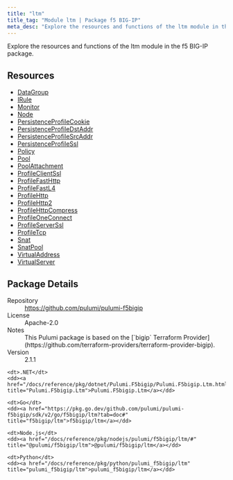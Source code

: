 ```yaml
---
title: "ltm"
title_tag: "Module ltm | Package f5 BIG-IP"
meta_desc: "Explore the resources and functions of the ltm module in the f5 BIG-IP package."
---
```


<!-- WARNING: this file was generated by Pulumi Docs Generator. -->
<!-- Do not edit by hand unless you're certain you know what you are doing! -->

Explore the resources and functions of the ltm module in the f5 BIG-IP package.

<h2 id="resources">Resources</h2>
<ul class="api">
    <li><a href="datagroup" title="DataGroup"><span class="symbol resource"></span>DataGroup</a></li>
    <li><a href="irule" title="IRule"><span class="symbol resource"></span>IRule</a></li>
    <li><a href="monitor" title="Monitor"><span class="symbol resource"></span>Monitor</a></li>
    <li><a href="node" title="Node"><span class="symbol resource"></span>Node</a></li>
    <li><a href="persistenceprofilecookie" title="PersistenceProfileCookie"><span class="symbol resource"></span>PersistenceProfileCookie</a></li>
    <li><a href="persistenceprofiledstaddr" title="PersistenceProfileDstAddr"><span class="symbol resource"></span>PersistenceProfileDstAddr</a></li>
    <li><a href="persistenceprofilesrcaddr" title="PersistenceProfileSrcAddr"><span class="symbol resource"></span>PersistenceProfileSrcAddr</a></li>
    <li><a href="persistenceprofilessl" title="PersistenceProfileSsl"><span class="symbol resource"></span>PersistenceProfileSsl</a></li>
    <li><a href="policy" title="Policy"><span class="symbol resource"></span>Policy</a></li>
    <li><a href="pool" title="Pool"><span class="symbol resource"></span>Pool</a></li>
    <li><a href="poolattachment" title="PoolAttachment"><span class="symbol resource"></span>PoolAttachment</a></li>
    <li><a href="profileclientssl" title="ProfileClientSsl"><span class="symbol resource"></span>ProfileClientSsl</a></li>
    <li><a href="profilefasthttp" title="ProfileFastHttp"><span class="symbol resource"></span>ProfileFastHttp</a></li>
    <li><a href="profilefastl4" title="ProfileFastL4"><span class="symbol resource"></span>ProfileFastL4</a></li>
    <li><a href="profilehttp" title="ProfileHttp"><span class="symbol resource"></span>ProfileHttp</a></li>
    <li><a href="profilehttp2" title="ProfileHttp2"><span class="symbol resource"></span>ProfileHttp2</a></li>
    <li><a href="profilehttpcompress" title="ProfileHttpCompress"><span class="symbol resource"></span>ProfileHttpCompress</a></li>
    <li><a href="profileoneconnect" title="ProfileOneConnect"><span class="symbol resource"></span>ProfileOneConnect</a></li>
    <li><a href="profileserverssl" title="ProfileServerSsl"><span class="symbol resource"></span>ProfileServerSsl</a></li>
    <li><a href="profiletcp" title="ProfileTcp"><span class="symbol resource"></span>ProfileTcp</a></li>
    <li><a href="snat" title="Snat"><span class="symbol resource"></span>Snat</a></li>
    <li><a href="snatpool" title="SnatPool"><span class="symbol resource"></span>SnatPool</a></li>
    <li><a href="virtualaddress" title="VirtualAddress"><span class="symbol resource"></span>VirtualAddress</a></li>
    <li><a href="virtualserver" title="VirtualServer"><span class="symbol resource"></span>VirtualServer</a></li>
</ul>

<h2 id="package-details">Package Details</h2>
<dl class="package-details">
	<dt>Repository</dt>
	<dd><a href="https://github.com/pulumi/pulumi-f5bigip">https://github.com/pulumi/pulumi-f5bigip</a></dd>
	<dt>License</dt>
	<dd>Apache-2.0</dd>
	<dt>Notes</dt>
	<dd>This Pulumi package is based on the [`bigip` Terraform Provider](https://github.com/terraform-providers/terraform-provider-bigip).</dd>
	<dt>Version</dt>
	<dd>2.1.1</dd>
</dl>



<dl class="tabular">

    <dt>.NET</dt>
    <dd><a href="/docs/reference/pkg/dotnet/Pulumi.F5bigip/Pulumi.F5bigip.Ltm.html" title="Pulumi.F5bigip.Ltm">Pulumi.F5bigip.Ltm</a></dd>

    <dt>Go</dt>
    <dd><a href="https://pkg.go.dev/github.com/pulumi/pulumi-f5bigip/sdk/v2/go/f5bigip/ltm?tab=doc#" title="f5bigip/ltm">f5bigip/ltm</a></dd>

    <dt>Node.js</dt>
    <dd><a href="/docs/reference/pkg/nodejs/pulumi/f5bigip/ltm/#" title="@pulumi/f5bigip/ltm">@pulumi/f5bigip/ltm</a></dd>

    <dt>Python</dt>
    <dd><a href="/docs/reference/pkg/python/pulumi_f5bigip/ltm" title="pulumi_f5bigip/ltm">pulumi_f5bigip/ltm</a></dd>

</dl>


